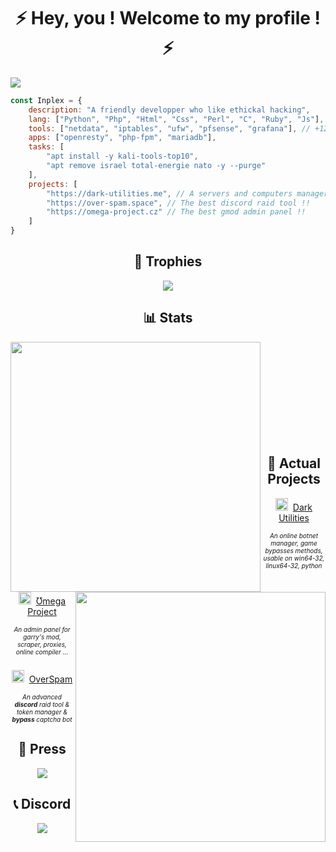 <h1 align="center">⚡️ Hey, you ! Welcome to my profile ! ⚡️</h1>

<img src="https://cdn.discordapp.com/attachments/822589448143110174/919551736958554172/banner.png">

```javascript
const Inplex = {
    description: "A friendly developper who like ethickal hacking",
    lang: ["Python", "Php", "Html", "Css", "Perl", "C", "Ruby", "Js"], // Most used ones
    tools: ["netdata", "iptables", "ufw", "pfsense", "grafana"], // +12 items
    apps: ["openresty", "php-fpm", "mariadb"],
    tasks: [
        "apt install -y kali-tools-top10",
        "apt remove israel total-energie nato -y --purge"
    ],
    projects: [
        "https://dark-utilities.me", // A servers and computers manager, stress tests and crypto mining
        "https://over-spam.space", // The best discord raid tool !!
        "https://omega-project.cz" // The best gmod admin panel !!
    ]
}
```

<h2 align="center">🥇 Trophies</h2>
<p align="center">
    <img src="https://github-profile-trophy.vercel.app/?username=Inplex-sys&amp;theme=dracula&amp;margin-w=15&amp;margin-h=15&amp;column=7" style="max-width:100%;">
</p>

<h2 align="center">📊 Stats</h2>
<div float="center">
    <img align="left" width="400" src="https://github-readme-stats.vercel.app/api?username=Inplex-sys&amp;theme=dracula&amp;show_icons=true">
    <img align="right" width="400" src="https://github-readme-streak-stats.herokuapp.com/?user=Inplex-sys&theme=dracula&hide_border=true&stroke=0000&background=0D1117&ring=60D9FA&fire=60D9FA&currStreakLabel=60D9FA">
</div>
<br/><br/><br/><br/><br/><br/><br/><br/><br/>
<h2 align="center">📌 Actual Projects</h2>
    <p align="center">
        <img width="20" src="https://cdn.discordapp.com/attachments/822589448143110174/942414947013513246/favicon.png">&nbsp;
        <a href="https://dark-utilities.me/">
            Dark Utilities
        </a>
    </p>
    <h6 style="font-size: 10px;" align="center">An online botnet manager, game bypasses methods, usable on win64-32, linux64-32, python</h6>
    <p align="center">
        <img width="20" src="https://user-images.githubusercontent.com/69421356/132992532-cab4ec4e-d08c-48cb-89be-b43791ead1bc.png">&nbsp;
        <a href="https://omega-project.cz/?from=github.com">
            Ʊmega Project
        </a>
    </p>
    <h6 style="font-size: 10px;" align="center">An admin panel for garry's mod, scraper, proxies, online compiler ...</h6>
    <p align="center">
        <img width="20" src="https://user-images.githubusercontent.com/69421356/132992407-b12ab596-95d1-4739-851f-930e9fa5c952.png">&nbsp;
        <a href="https://over-spam.space/?from=github.com">
            OverSpam
        </a>
    </p>
    <h6 style="font-size: 10px;" align="center">An advanced <b>discord</b> raid tool & token manager & <b>bypass</b> captcha bot</h6>
<h2 align="center">📃 Press</h2></center>
<a href="https://discord.gg/9jbvRBpj7b">
    <p align="center"><img src="https://discord.com/api/guilds/987106192302166056/widget.png?style=banner3"></p>
</a> 
    
<h2 align="center">📞 Discord</h2>

<a href="https://discord.com/users/987090879745519657">
    <p align="center"><img src="https://lanyard-profile-readme.vercel.app/api/987090879745519657"></p>
</a>
